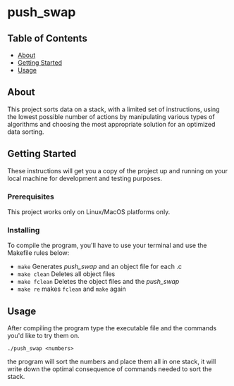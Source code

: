 # push_swap

## Table of Contents
+ [About](#about)
+ [Getting Started](#getting_started)
+ [Usage](#usage)

## About

This project sorts data on a stack, with a limited set of instructions, using
the lowest possible number of actions by manipulating various types of algorithms and choosing the most appropriate solution for an optimized data sorting.

## Getting Started
These instructions will get you a copy of the project up and running on your local machine for development and testing purposes.

### Prerequisites

This project works only on Linux/MacOS platforms only.

### Installing
To compile the program, you'll have to use your terminal and use the Makefile rules below:

 + ``make`` Generates _push_swap_ and an object file for each .c
 + ``make clean``  Deletes all object files
 + ``make fclean``  Deletes the object files and the _push_swap_
 + ``make re``  makes ``fclean`` and ``make`` again 

## Usage
After compiling the program type the executable file and the commands you'd like to try them on.
```
./push_swap <numbers>
```
the program will sort the numbers and place them all in one stack, it will write down the optimal consequence of commands needed to sort the stack.
```
